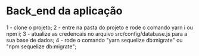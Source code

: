 # Back_end da aplicação

1 - clone o projeto;
2 - entre na pasta do projeto e rode o comando yarn i ou npm i;
3 - atualize as credencais no arquivo src/config/database.js para a sua base de dados;
4 - rode o comando "yarn sequelize db:migrate" ou "npm sequelize db:migrate"; 

